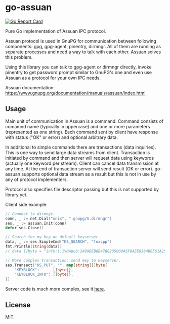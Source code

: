 go-assuan
===========
[![Go Report Card](https://goreportcard.com/badge/github.com/foxcpp/go-assuan)](https://goreportcard.com/report/github.com/foxcpp/go-assuan)

Pure Go implementation of Assuan IPC protocol.

Assuan protocol is used in GnuPG for communication between following
components: gpg, gpg-agent, pinentry, dirmngr. All of them are running as
separate processes and need a way to talk with each other. Assuan solves this
problem. 

Using this library you can talk to gpg-agent or dirmngr directly, invoke
pinentry to get password prompt similar to GnuPG's one and even use Assuan as a
protocol for your own IPC needs.

Assuan documentation: https://www.gnupg.org/documentation/manuals/assuan/index.html

Usage
-------

Main unit of communication in Assuan is a command. Command consists of comamnd
name (typically in uppercase) and one or more parameters (represented as one
string). Each command sent by client have response with status ("OK" or error)
and optional arbitrary data. 

In additional to simple commands there are transactions (data inquiries).
This is one way to send large data streams from client. Transaction is
initiated by command and then server will request data using keywords (actually
one keyword per stream). Client can cancel data transmission at any time. At
the end of transaction server will send result (OK or error). go-assuan supports
optional data stream as a result but this is not in use by any of protocol
implementers.

Protocol also specifies file descriptor passing but this is not supported by
library yet.

Client side example:
```go
// Connect to dirmngr.
conn, _ := net.Dial("unix", ".gnupg/S.dirmngr")
ses, _ := assuan.Init(conn)
defer ses.Close()

// Search for my key on default keyserver.
data, _ := ses.SimpleCmd("KS_SEARCH", "foxcpp")
fmt.Println(string(data))
// data []byte = "info:1:1%0Apub:2499BEB8B47B0235009A5F0AEE8384B0561A25AF:..."

// More complex transaction: send key to keyserver.
ses.Transact("KS_PUT", "", map[string][]byte{
	"KEYBLOCK":      []byte{},
	"KEYBLOCK_INFO": []byte{},
})
```

Server code is much more complex, see it [here](server/server_test.go).

License
---------

MIT.
